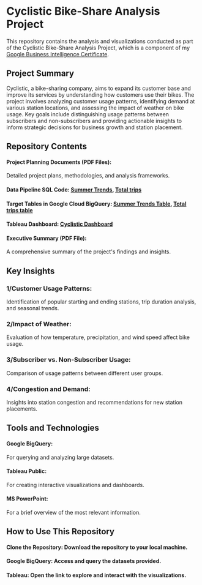 # Cyclistic Bike-Share Analysis Project
This repository contains the analysis and visualizations conducted as part of the Cyclistic Bike-Share Analysis Project, which is a component of my [Google Business Intelligence Certificate](https://coursera.org/share/c4f4857aeaf61150279d9e74d63276fa).

## Project Summary
Cyclistic, a bike-sharing company, aims to expand its customer base and improve its services by understanding how customers use their bikes. The project involves analyzing customer usage patterns, identifying demand at various station locations, and assessing the impact of weather on bike usage. Key goals include distinguishing usage patterns between subscribers and non-subscribers and providing actionable insights to inform strategic decisions for business growth and station placement.

## Repository Contents
#### Project Planning Documents (PDF Files): 
Detailed project plans, methodologies, and analysis frameworks.
#### Data Pipeline SQL Code: [Summer Trends](https://console.cloud.google.com/bigquery?project=cyclistic-nyc-zip-codes&ws=!1m5!1m4!4m3!1scyclistic-nyc-zip-codes!2scyclistic_project!3sSummer%2520Trends), [Total trips](https://console.cloud.google.com/bigquery?project=cyclistic-nyc-zip-codes&ws=!1m4!1m3!8m2!1s495492972980!2sa465fe42dbae4d86907b8e6327fedc86)
#### Target Tables in Google Cloud BigQuery: [Summer Trends Table](https://console.cloud.google.com/bigquery?project=cyclistic-nyc-zip-codes&ws=!1m5!1m4!4m3!1scyclistic-nyc-zip-codes!2scyclistic_project!3sSummer%2520Trends), [Total trips table](https://console.cloud.google.com/bigquery?project=cyclistic-nyc-zip-codes&ws=!1m5!1m4!4m3!1scyclistic-nyc-zip-codes!2scyclistic_project!3stotal%2520trips%2520table-cyclistic%2520project)
#### Tableau Dashboard: [Cyclistic Dashboard](https://public.tableau.com/app/profile/ahmdlx/viz/CyclisticProject_17088918886290/Cyclistic)
#### Executive Summary (PDF File): 
A comprehensive summary of the project's findings and insights.

## Key Insights
### 1/Customer Usage Patterns: 
Identification of popular starting and ending stations, trip duration analysis, and seasonal trends.
### 2/Impact of Weather: 
Evaluation of how temperature, precipitation, and wind speed affect bike usage.
### 3/Subscriber vs. Non-Subscriber Usage: 
Comparison of usage patterns between different user groups.
### 4/Congestion and Demand: 
Insights into station congestion and recommendations for new station placements.

## Tools and Technologies
#### Google BigQuery: 
For querying and analyzing large datasets.
#### Tableau Public: 
For creating interactive visualizations and dashboards.
#### MS PowerPoint: 
For a brief overview of the most relevant information.

## How to Use This Repository
#### Clone the Repository: Download the repository to your local machine.
#### Google BigQuery: Access and query the datasets provided.
#### Tableau: Open the link to explore and interact with the visualizations.

